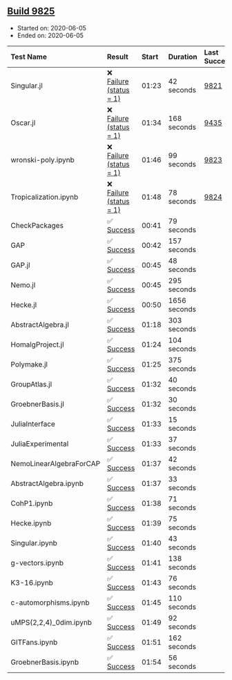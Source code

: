 ## [Build 9825](https://oscarci.mathematik.uni-kl.de/job/oscar/9825/)

* Started on: 2020-06-05
* Ended on: 2020-06-05

| Test Name    | Result | Start | Duration | Last Success | First Failure |
|:-------------|:-------|:------|:---------|:-------------|:--------------|
| Singular.jl | ❌ [Failure (status = 1)](https://oscarci.mathematik.uni-kl.de/job/oscar/9825/artifact/logs/build-9825/Singular.jl.log) | 01:23 | 42 seconds | [9821](https://oscarci.mathematik.uni-kl.de/job/oscar/9821/) | [9822](https://oscarci.mathematik.uni-kl.de/job/oscar/9822/) |
| Oscar.jl | ❌ [Failure (status = 1)](https://oscarci.mathematik.uni-kl.de/job/oscar/9825/artifact/logs/build-9825/Oscar.jl.log) | 01:34 | 168 seconds | [9435](https://oscarci.mathematik.uni-kl.de/job/oscar/9435/) | [9436](https://oscarci.mathematik.uni-kl.de/job/oscar/9436/) |
| wronski-poly.ipynb | ❌ [Failure (status = 1)](https://oscarci.mathematik.uni-kl.de/job/oscar/9825/artifact/logs/build-9825/wronski-poly.ipynb.log) | 01:46 | 99 seconds | [9823](https://oscarci.mathematik.uni-kl.de/job/oscar/9823/) | [9824](https://oscarci.mathematik.uni-kl.de/job/oscar/9824/) |
| Tropicalization.ipynb | ❌ [Failure (status = 1)](https://oscarci.mathematik.uni-kl.de/job/oscar/9825/artifact/logs/build-9825/Tropicalization.ipynb.log) | 01:48 | 78 seconds | [9824](https://oscarci.mathematik.uni-kl.de/job/oscar/9824/) | [9825](https://oscarci.mathematik.uni-kl.de/job/oscar/9825/) |
| CheckPackages | ✅ [Success](https://oscarci.mathematik.uni-kl.de/job/oscar/9825/artifact/logs/build-9825/CheckPackages.log) | 00:41 | 79 seconds |  |  |
| GAP | ✅ [Success](https://oscarci.mathematik.uni-kl.de/job/oscar/9825/artifact/logs/build-9825/GAP.log) | 00:42 | 157 seconds |  |  |
| GAP.jl | ✅ [Success](https://oscarci.mathematik.uni-kl.de/job/oscar/9825/artifact/logs/build-9825/GAP.jl.log) | 00:45 | 48 seconds |  |  |
| Nemo.jl | ✅ [Success](https://oscarci.mathematik.uni-kl.de/job/oscar/9825/artifact/logs/build-9825/Nemo.jl.log) | 00:45 | 295 seconds |  |  |
| Hecke.jl | ✅ [Success](https://oscarci.mathematik.uni-kl.de/job/oscar/9825/artifact/logs/build-9825/Hecke.jl.log) | 00:50 | 1656 seconds |  |  |
| AbstractAlgebra.jl | ✅ [Success](https://oscarci.mathematik.uni-kl.de/job/oscar/9825/artifact/logs/build-9825/AbstractAlgebra.jl.log) | 01:18 | 303 seconds |  |  |
| HomalgProject.jl | ✅ [Success](https://oscarci.mathematik.uni-kl.de/job/oscar/9825/artifact/logs/build-9825/HomalgProject.jl.log) | 01:24 | 104 seconds |  |  |
| Polymake.jl | ✅ [Success](https://oscarci.mathematik.uni-kl.de/job/oscar/9825/artifact/logs/build-9825/Polymake.jl.log) | 01:25 | 375 seconds |  |  |
| GroupAtlas.jl | ✅ [Success](https://oscarci.mathematik.uni-kl.de/job/oscar/9825/artifact/logs/build-9825/GroupAtlas.jl.log) | 01:32 | 40 seconds |  |  |
| GroebnerBasis.jl | ✅ [Success](https://oscarci.mathematik.uni-kl.de/job/oscar/9825/artifact/logs/build-9825/GroebnerBasis.jl.log) | 01:32 | 30 seconds |  |  |
| JuliaInterface | ✅ [Success](https://oscarci.mathematik.uni-kl.de/job/oscar/9825/artifact/logs/build-9825/JuliaInterface.log) | 01:33 | 15 seconds |  |  |
| JuliaExperimental | ✅ [Success](https://oscarci.mathematik.uni-kl.de/job/oscar/9825/artifact/logs/build-9825/JuliaExperimental.log) | 01:33 | 37 seconds |  |  |
| NemoLinearAlgebraForCAP | ✅ [Success](https://oscarci.mathematik.uni-kl.de/job/oscar/9825/artifact/logs/build-9825/NemoLinearAlgebraForCAP.log) | 01:37 | 42 seconds |  |  |
| AbstractAlgebra.ipynb | ✅ [Success](https://oscarci.mathematik.uni-kl.de/job/oscar/9825/artifact/logs/build-9825/AbstractAlgebra.ipynb.log) | 01:37 | 33 seconds |  |  |
| CohP1.ipynb | ✅ [Success](https://oscarci.mathematik.uni-kl.de/job/oscar/9825/artifact/logs/build-9825/CohP1.ipynb.log) | 01:38 | 71 seconds |  |  |
| Hecke.ipynb | ✅ [Success](https://oscarci.mathematik.uni-kl.de/job/oscar/9825/artifact/logs/build-9825/Hecke.ipynb.log) | 01:39 | 75 seconds |  |  |
| Singular.ipynb | ✅ [Success](https://oscarci.mathematik.uni-kl.de/job/oscar/9825/artifact/logs/build-9825/Singular.ipynb.log) | 01:40 | 43 seconds |  |  |
| g-vectors.ipynb | ✅ [Success](https://oscarci.mathematik.uni-kl.de/job/oscar/9825/artifact/logs/build-9825/g-vectors.ipynb.log) | 01:41 | 138 seconds |  |  |
| K3-16.ipynb | ✅ [Success](https://oscarci.mathematik.uni-kl.de/job/oscar/9825/artifact/logs/build-9825/K3-16.ipynb.log) | 01:43 | 76 seconds |  |  |
| c-automorphisms.ipynb | ✅ [Success](https://oscarci.mathematik.uni-kl.de/job/oscar/9825/artifact/logs/build-9825/c-automorphisms.ipynb.log) | 01:45 | 110 seconds |  |  |
| uMPS(2,2,4)_0dim.ipynb | ✅ [Success](https://oscarci.mathematik.uni-kl.de/job/oscar/9825/artifact/logs/build-9825/uMPS-2-2-4-_0dim.ipynb.log) | 01:49 | 92 seconds |  |  |
| GITFans.ipynb | ✅ [Success](https://oscarci.mathematik.uni-kl.de/job/oscar/9825/artifact/logs/build-9825/GITFans.ipynb.log) | 01:51 | 162 seconds |  |  |
| GroebnerBasis.ipynb | ✅ [Success](https://oscarci.mathematik.uni-kl.de/job/oscar/9825/artifact/logs/build-9825/GroebnerBasis.ipynb.log) | 01:54 | 56 seconds |  |  |
